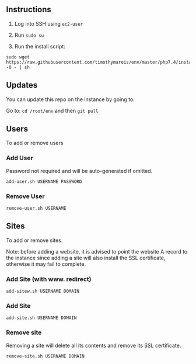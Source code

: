 ## Instructions 

1) Log into SSH using `ec2-user`

2) Run `sudo su`

3) Run the install script:

```
sudo wget https://raw.githubusercontent.com/timothymarois/env/master/php7.4/install.sh -O - | sh
```

## Updates

You can update this repo on the instance by going to:

Go to: `cd /root/env` and then `git pull`

## Users

To add or remove users

### Add User

Password not required and will be auto-generated if omitted.

`add-user.sh USERNAME PASSWORD`

### Remove User

`remove-user.sh USERNAME`

## Sites

To add or remove sites. 

Note: before adding a website, it is advised to point the website A record to the instance since adding a site will also install the SSL certificate, otherwise it may fail to complete.

### Add Site (with www. redirect)

`add-sitew.sh USERNAME DOMAIN`

### Add Site

`add-site.sh USERNAME DOMAIN`

### Remove site

Removing a site will delete all its contents and remove its SSL certificate.

`remove-site.sh USERNAME DOMAIN`

